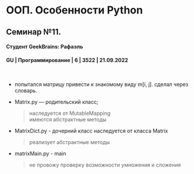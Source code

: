 # ООП. Особенности Python 
## Семинар №11.
#### Студент GeekBrains: Рафаэль
#### GU | Программирование | 6 | 3522 | 21.09.2022
<br>


* попытался матрицу привести к знакомому виду m[i, j]. сделал через словарь.

* Matrix.py — родительский класс;
    > наследуется от MutableMapping<br>
    > имеются абстрактные методы

* MatrixDict.py - дочерний класс наследуется от класса Matrix
    > реализует абстрактные методы<br>


* matrixMain.py - main
    > не провожу проверку возможности умножения и сложения<br>


  




    


